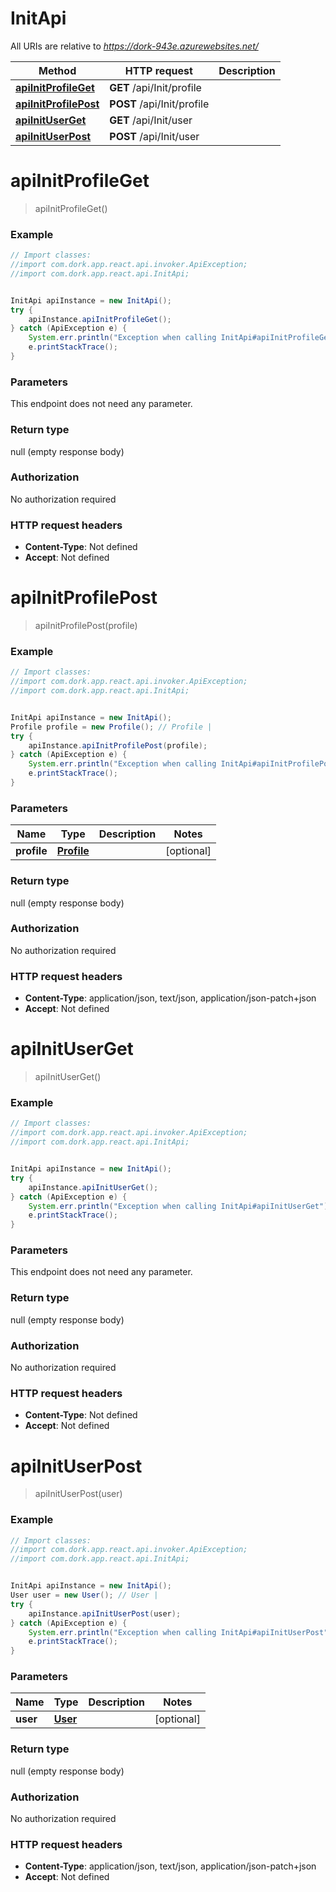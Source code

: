 # InitApi

All URIs are relative to *https://dork-943e.azurewebsites.net/*

Method | HTTP request | Description
------------- | ------------- | -------------
[**apiInitProfileGet**](InitApi.md#apiInitProfileGet) | **GET** /api/Init/profile | 
[**apiInitProfilePost**](InitApi.md#apiInitProfilePost) | **POST** /api/Init/profile | 
[**apiInitUserGet**](InitApi.md#apiInitUserGet) | **GET** /api/Init/user | 
[**apiInitUserPost**](InitApi.md#apiInitUserPost) | **POST** /api/Init/user | 


<a name="apiInitProfileGet"></a>
# **apiInitProfileGet**
> apiInitProfileGet()



### Example
```java
// Import classes:
//import com.dork.app.react.api.invoker.ApiException;
//import com.dork.app.react.api.InitApi;


InitApi apiInstance = new InitApi();
try {
    apiInstance.apiInitProfileGet();
} catch (ApiException e) {
    System.err.println("Exception when calling InitApi#apiInitProfileGet");
    e.printStackTrace();
}
```

### Parameters
This endpoint does not need any parameter.

### Return type

null (empty response body)

### Authorization

No authorization required

### HTTP request headers

 - **Content-Type**: Not defined
 - **Accept**: Not defined

<a name="apiInitProfilePost"></a>
# **apiInitProfilePost**
> apiInitProfilePost(profile)



### Example
```java
// Import classes:
//import com.dork.app.react.api.invoker.ApiException;
//import com.dork.app.react.api.InitApi;


InitApi apiInstance = new InitApi();
Profile profile = new Profile(); // Profile | 
try {
    apiInstance.apiInitProfilePost(profile);
} catch (ApiException e) {
    System.err.println("Exception when calling InitApi#apiInitProfilePost");
    e.printStackTrace();
}
```

### Parameters

Name | Type | Description  | Notes
------------- | ------------- | ------------- | -------------
 **profile** | [**Profile**](Profile.md)|  | [optional]

### Return type

null (empty response body)

### Authorization

No authorization required

### HTTP request headers

 - **Content-Type**: application/json, text/json, application/json-patch+json
 - **Accept**: Not defined

<a name="apiInitUserGet"></a>
# **apiInitUserGet**
> apiInitUserGet()



### Example
```java
// Import classes:
//import com.dork.app.react.api.invoker.ApiException;
//import com.dork.app.react.api.InitApi;


InitApi apiInstance = new InitApi();
try {
    apiInstance.apiInitUserGet();
} catch (ApiException e) {
    System.err.println("Exception when calling InitApi#apiInitUserGet");
    e.printStackTrace();
}
```

### Parameters
This endpoint does not need any parameter.

### Return type

null (empty response body)

### Authorization

No authorization required

### HTTP request headers

 - **Content-Type**: Not defined
 - **Accept**: Not defined

<a name="apiInitUserPost"></a>
# **apiInitUserPost**
> apiInitUserPost(user)



### Example
```java
// Import classes:
//import com.dork.app.react.api.invoker.ApiException;
//import com.dork.app.react.api.InitApi;


InitApi apiInstance = new InitApi();
User user = new User(); // User | 
try {
    apiInstance.apiInitUserPost(user);
} catch (ApiException e) {
    System.err.println("Exception when calling InitApi#apiInitUserPost");
    e.printStackTrace();
}
```

### Parameters

Name | Type | Description  | Notes
------------- | ------------- | ------------- | -------------
 **user** | [**User**](User.md)|  | [optional]

### Return type

null (empty response body)

### Authorization

No authorization required

### HTTP request headers

 - **Content-Type**: application/json, text/json, application/json-patch+json
 - **Accept**: Not defined

